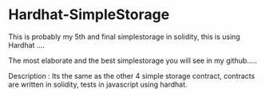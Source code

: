 # Hardhat-SimpleStorage


This is probably my 5th and final simplestorage in solidity, this is using Hardhat ....


The most elaborate and the best simplestorage you will see in my github.....

Description : Its the same as the other 4 simple storage contract,
contracts are written in solidity, tests in javascript using hardhat.

